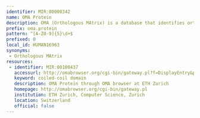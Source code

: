 ```yaml
---
identifier: MIR:00000342
name: OMA Protein
description: OMA (Orthologous MAtrix) is a database that identifies orthologs among publicly available, complete genome sequences. It identifies orthologous relationships which can be accessed either group-wise, where all group members are orthologous to all other group members, or on a sequence-centric basis, where for a given protein all its orthologs in all other species are displayed. This collection references individual protein records.
prefix: oma.protein
pattern: ^[A-Z0-9]{5}\d+$
prefixed: 0
local_id: HUMAN16963
synonyms:
 - Orthologous MAtrix
resources:
 - identifier: MIR:00100437
   accessurl: http://omabrowser.org/cgi-bin/gateway.pl?f=DisplayEntry&p1=${lid}
   keyword: coiled-coil domain
   description: OMA Protein through OMA browser at ETH Zurich
   homepage: http://omabrowser.org/cgi-bin/gateway.pl
   institution: ETH Zurich, Computer Science, Zurich
   location: Switzerland
   official: false
---
```

